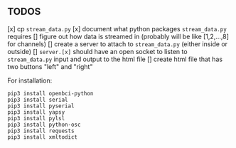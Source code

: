 ## TODOS

[x] cp `stream_data.py`
[x] document what python packages `stream_data.py` requires
[] figure out how data is streamed in (probably will be like [1,2,...,8] for channels)
[] create a server to attach to `stream_data.py` (either inside or outside)
[] `server.[x]` should have an open socket to listen to `stream_data.py` input and output to the html file
[] create html file that has two buttons "left" and "right"


For installation:
```
pip3 install openbci-python
pip3 install serial
pip3 install pyserial
pip3 install yapsy
pip3 install pylsl
pip3 install python-osc
pip3 install requests
pip3 install xmltodict
```
